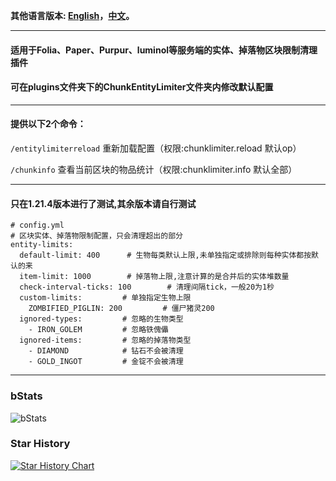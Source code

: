 **其他语言版本: [English](README.md)，[中文](README_zh.md)。**

--------------------------------------------------------------------------------------------------------------

#### 适用于Folia、Paper、Purpur、luminol等服务端的实体、掉落物区块限制清理插件

#### 可在plugins文件夹下的ChunkEntityLimiter文件夹内修改默认配置

--------------------------------------------------------------------------------------------------------------

#### 提供以下2个命令：

```/entitylimiterreload``` 重新加载配置（权限:chunklimiter.reload 默认op）

```/chunkinfo``` 查看当前区块的物品统计（权限:chunklimiter.info 默认全部）

--------------------------------------------------------------------------------------------------------------

#### 只在1.21.4版本进行了测试,其余版本请自行测试

```
# config.yml
# 区块实体、掉落物限制配置，只会清理超出的部分
entity-limits:
  default-limit: 400      # 生物每类默认上限,未单独指定或排除则每种实体都按默认的来
  item-limit: 1000        # 掉落物上限,注意计算的是合并后的实体堆数量
  check-interval-ticks: 100        # 清理间隔tick，一般20为1秒
  custom-limits:         # 单独指定生物上限
    ZOMBIFIED_PIGLIN: 200         # 僵尸猪灵200
  ignored-types:         # 忽略的生物类型
    - IRON_GOLEM         # 忽略铁傀儡
  ignored-items:         # 忽略的掉落物类型
    - DIAMOND            # 钻石不会被清理
    - GOLD_INGOT         # 金锭不会被清理
```

--------------------------------------------------------------------------------------------------------------

### bStats
![bStats](https://bstats.org/signatures/bukkit/ChunkEntityLimiter.svg)

### Star History
[![Star History Chart](https://api.star-history.com/svg?repos=intellectmind/ChunkEntityLimiter&type=Date)](https://star-history.com/#intellectmind/ChunkEntityLimiter&Date)
